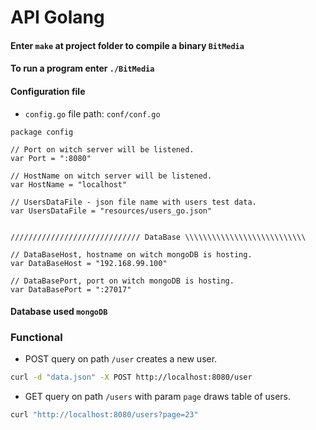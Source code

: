 # API Golang

#### Enter `make` at project folder to compile a binary `BitMedia`

#### To run a program enter `./BitMedia`

#### Configuration file
- `config.go` file path: `conf/conf.go`

```golang
package config

// Port on witch server will be listened.
var Port = ":8080"

// HostName on witch server will be listened.
var HostName = "localhost"

// UsersDataFile - json file name with users test data.
var UsersDataFile = "resources/users_go.json"


///////////////////////////// DataBase \\\\\\\\\\\\\\\\\\\\\\\\\\\

// DataBaseHost, hostname on witch mongoDB is hosting.
var DataBaseHost = "192.168.99.100"

// DataBasePort, port on witch mongoDB is hosting.
var DataBasePort = ":27017"
```

#### Database used `mongoDB`

### Functional
- POST query on path `/user` creates a new user.
```bash
curl -d "data.json" -X POST http://localhost:8080/user
```
- GET query on path `/users` with param `page` draws table of users.
```bash
curl "http://localhost:8080/users?page=23"
```
